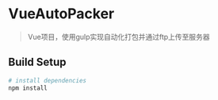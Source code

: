 # VueAutoPacker

> Vue项目，使用gulp实现自动化打包并通过ftp上传至服务器

## Build Setup

``` bash
# install dependencies
npm install
```
